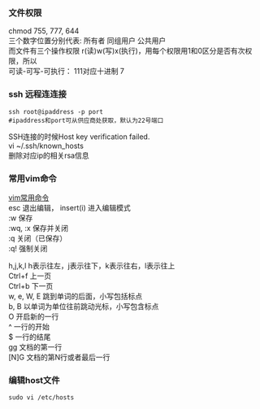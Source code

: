 ### 文件权限  
chmod 755, 777, 644 <br/> 
三个数字位置分别代表: 所有者 同组用户  公共用户  <br/> 
而文件有三个操作权限 r(读)w(写)x(执行)，用每个权限用1和0区分是否有次权限，所以    <br/> 
可读-可写-可执行： 111对应十进制 7 <br/> 

### ssh 远程连连接
```
ssh root@ipaddress -p port 
#ipaddress和port可从供应商处获取，默认为22号端口
```

SSH连接的时候Host key verification failed. <br/> 
vi ~/.ssh/known_hosts <br/> 
删除对应ip的相关rsa信息 <br/> 

### 常用vim命令 
[vim常用命令](http://pizn.github.io/2012/03/03/vim-commonly-used-command.html) <br/> 
esc 退出编辑， insert(i) 进入编辑模式  <br/> 
:w	保存 <br/> 
:wq, :x	保存并关闭 <br/> 
:q	关闭（已保存）<br/> 
:q!	强制关闭 <br/> 

h,j,k,l	 h表示往左，j表示往下，k表示往右，l表示往上 <br/> 
Ctrl+f	上一页 <br/> 
Ctrl+b	下一页 <br/> 
w, e, W, E	跳到单词的后面，小写包括标点 <br/> 
b, B	以单词为单位往前跳动光标，小写包含标点 <br/> 
O	开启新的一行 <br/> 
^	一行的开始 <br/> 
$	一行的结尾 <br/> 
gg	文档的第一行 <br/> 
[N]G	文档的第N行或者最后一行 <br/> 


### 编辑host文件  
``` shell
sudo vi /etc/hosts
```